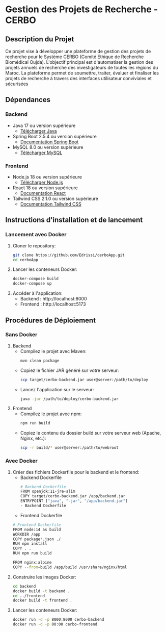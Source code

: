 # Gestion des Projets de Recherche - CERBO
## Description du Projet
Ce projet vise à développer une plateforme de gestion des projets de recherche pour le Système CERBO (Comité Ethique de Recherche Biomédical Oujda). L'objectif principal est d'automatiser la gestion des projets annuels de recherche des investigateurs de toutes les régions du Maroc. La plateforme permet de soumettre, traiter, évaluer et finaliser les projets de recherche à travers des interfaces utilisateur conviviales et sécurisées

## Dépendances
### Backend

- Java 17 ou version supérieure
  - [Télécharger Java](https://www.oracle.com/java/technologies/javase-jdk11-downloads.html)
- Spring Boot 2.5.4 ou version supérieure
  - [Documentation Spring Boot](https://spring.io/projects/spring-boot)
- MySQL 8.0 ou version supérieure
  - [Télécharger MySQL](https://dev.mysql.com/downloads/mysql/)
### Frontend

- Node.js 18 ou version supérieure
  - [Télécharger Node.js](https://nodejs.org/en/download/)
- React 18 ou version supérieure
  - [Documentation React](https://reactjs.org/)
- Tailwind CSS 2.1.0 ou version supérieure
  - [Documentation Tailwind CSS](https://tailwindcss.com/docs)

## Instructions d'installation et de lancement
### Lancement avec Docker
1. Cloner le repository:
   ```bash
   git clone https://github.com/Edrissi/cerboApp.git
   cd cerboApp
2. Lancer les conteneurs Docker:
   ```bash
   docker-compose build
   docker-compose up
3. Accéder à l'application:
   - Backend : http://localhost:8000
   - Frontend : http://localhost:5173

## Procédures de Déploiement
### Sans Docker
1. Backend
   - Compilez le projet avec Maven:
     ```bash
     mvn clean package
   - Copiez le fichier JAR généré sur votre serveur:
     ```bash
     scp target/cerbo-backend.jar user@server:/path/to/deploy
   - Lancez l'application sur le serveur:
     ```bash
     java -jar /path/to/deploy/cerbo-backend.jar
2. Frontend
   - Compilez le projet avec npm:
     ```bash
     npm run build
   - Copiez le contenu du dossier build sur votre serveur web (Apache, Nginx, etc.):
     ```bash
     scp -r build/* user@server:/path/to/webroot
   
### Avec Docker
1. Créer des fichiers Dockerfile pour le backend et le frontend:
   - Backend Dockerfile
     ```bash
     # Backend Dockerfile
     FROM openjdk:11-jre-slim
     COPY target/cerbo-backend.jar /app/backend.jar
     ENTRYPOINT ["java", "-jar", "/app/backend.jar"]
     - Backend Dockerfile
    - Frontend Dockerfile
     ```bash
     # Frontend Dockerfile
     FROM node:14 as build
     WORKDIR /app
     COPY package*.json ./
     RUN npm install
     COPY . .
     RUN npm run build

     FROM nginx:alpine
     COPY --from=build /app/build /usr/share/nginx/html
2. Construire les images Docker:
   ```bash
   cd backend
   docker build -t backend .
   cd ../frontend
   docker build -t frontend .
3. Lancer les conteneurs Docker:
   ```bash
   docker run -d -p 8000:8000 cerbo-backend
   docker run -d -p 00:00 cerbo-frontend

   


 
   
